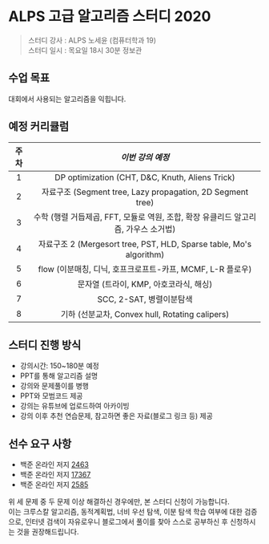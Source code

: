 # ALPS 고급 알고리즘 스터디 2020

> 스터디 강사 : ALPS 노세윤 (컴퓨터학과 19)<br>스터디 일시 : 목요일 18시 30분 정보관

## 수업 목표

대회에서 사용되는 알고리즘을 익힙니다.

## 예정 커리큘럼

| 주차 |                       *이번 강의 예정*                       |
| :--: | :----------------------------------------------------------: |
|  1   |       DP optimization (CHT, D&C, Knuth, Aliens Trick)        |
|  2   |  자료구조 (Segment tree, Lazy propagation, 2D Segment tree)  |
|  3   | 수학 (행렬 거듭제곱, FFT, 모듈로 역원, 조합, 확장 유클리드 알고리즘, 가우스 소거법) |
|  4   | 자료구조 2 (Mergesort tree, PST, HLD, Sparse table, Mo's algorithm) |
|  5   |  flow (이분매칭, 디닉, 호프크로프트-카프, MCMF, L-R 플로우)  |
|  6   |           문자열 (트라이, KMP,  아호코라식, 해싱)            |
|  7   |                   SCC, 2-SAT, 병렬이분탐색                   |
|  8   |       기하 (선분교차, Convex hull, Rotating calipers)        |

## 스터디 진행 방식
-	강의시간: 150~180분 예정
-	PPT를 통해 알고리즘 설명
-	강의와 문제풀이를 병행
-	PPT와 모범코드 제공
-	강의는 유튜브에 업로드하여 아카이빙
-	강의 이후 추천 연습문제, 참고하면 좋은 자료(블로그 링크 등) 제공

## 선수 요구 사항

- 백준 온라인 저지 [2463](http://icpc.me/2463)
- 백준 온라인 저지 [17367](http://icpc.me/17367)
- 백준 온라인 저지 [2585](http://icpc.me/2585)

위 세 문제 중 두 문제 이상 해결하신 경우에만, 본 스터디 신청이 가능합니다.<br>이는 크루스칼 알고리즘, 동적계획법, 너비 우선 탐색, 이분 탐색 학습 여부에 대한 검증으로, 인터넷 검색이 자유로우니 블로그에서 풀이를 찾아 스스로 공부하신 후 신청하시는 것을 권장해드립니다.

